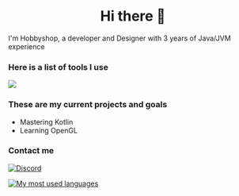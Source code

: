 <h1 align="center">Hi there 👋</h1>

I'm Hobbyshop, a developer and Designer with 3 years of Java/JVM experience

### Here is a list of tools I use
![](https://skillicons.dev/icons?i=idea,vscode,java,kotlin,cpp)

### These are my current projects and goals
* Mastering Kotlin
* Learning OpenGL

### Contact me
[![Discord](https://img.shields.io/badge/Discord-%237289DA.svg?style=for-the-badge&logo=discord&logoColor=white)](https://discord.com/users/815955695739863100)

[![My most used languages](https://github-readme-stats.vercel.app/api/top-langs/?username=Hobbyshop&layout=compact&show_icons=true&title_color=fff&icon_color=79ff97&text_color=9f9f9f&bg_color=151515&count_private=true&langs_count=6)](https://github.com/Hobbyshop)
